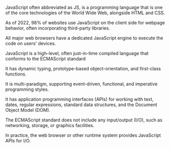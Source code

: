 JavaScript often abbreviated as JS, is a programming language that is one of the core technologies of the World Wide Web, alongside HTML and CSS. 

As of 2022, 98% of websites use JavaScript on the client side for webpage behavior, often incorporating third-party libraries. 
 
All major web browsers have a dedicated JavaScript engine to execute the code on users' devices.
  
JavaScript is a high-level, often just-in-time compiled language that conforms to the ECMAScript standard

It has dynamic typing, prototype-based object-orientation, and first-class functions.
 
It is multi-paradigm, supporting event-driven, functional, and imperative programming styles.
 
It has application programming interfaces (APIs) for working with text, dates, regular expressions, standard data structures, and the Document Object Model (DOM).

The ECMAScript standard does not include any input/output (I/O), such as networking, storage, or graphics facilities.

In practice, the web browser or other runtime system provides JavaScript APIs for I/O.

